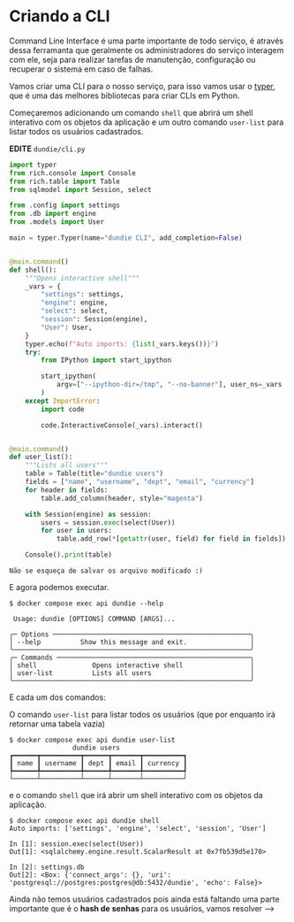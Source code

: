 # Criando a CLI

Command Line Interface é uma parte importante de todo serviço, é através dessa ferramanta que geralmente
os administradores do serviço interagem com ele, seja para realizar tarefas de manutenção, configuração
ou recuperar o sistema em caso de falhas.

Vamos criar uma CLI para o nosso serviço, para isso vamos usar o [typer](https://typer.tiangolo.com/),
que é uma das melhores bibliotecas para criar CLIs em Python.

Começaremos adicionando um comando `shell` que abrirá um shell interativo com os objetos da aplicação e um outro
comando `user-list` para listar todos os usuários cadastrados.

**EDITE** `dundie/cli.py`

```python
import typer
from rich.console import Console
from rich.table import Table
from sqlmodel import Session, select

from .config import settings
from .db import engine
from .models import User

main = typer.Typer(name="dundie CLI", add_completion=False)


@main.command()
def shell():
    """Opens interactive shell"""
    _vars = {
        "settings": settings,
        "engine": engine,
        "select": select,
        "session": Session(engine),
        "User": User,
    }
    typer.echo(f"Auto imports: {list(_vars.keys())}")
    try:
        from IPython import start_ipython

        start_ipython(
            argv=["--ipython-dir=/tmp", "--no-banner"], user_ns=_vars
        )
    except ImportError:
        import code

        code.InteractiveConsole(_vars).interact()


@main.command()
def user_list():
    """Lists all users"""
    table = Table(title="dundie users")
    fields = ["name", "username", "dept", "email", "currency"]
    for header in fields:
        table.add_column(header, style="magenta")

    with Session(engine) as session:
        users = session.exec(select(User))
        for user in users:
            table.add_row(*[getattr(user, field) for field in fields])

    Console().print(table)
```
```admonish tip
Não se esqueça de salvar os arquivo modificado :)
```

E agora podemos executar.

```console
$ docker compose exec api dundie --help

 Usage: dundie [OPTIONS] COMMAND [ARGS]...

╭─ Options ──────────────────────────────────────────────────╮
│ --help          Show this message and exit.                │
╰────────────────────────────────────────────────────────────╯
╭─ Commands ─────────────────────────────────────────────────╮
│ shell              Opens interactive shell                 │
│ user-list          Lists all users                         │
╰────────────────────────────────────────────────────────────╯
```

E cada um dos comandos:

O comando `user-list` para listar todos os usuários (que por enquanto irá retornar uma tabela vazia)

```console
$ docker compose exec api dundie user-list
                dundie users
┏━━━━━━┳━━━━━━━━━━┳━━━━━━┳━━━━━━━┳━━━━━━━━━━┓
┃ name ┃ username ┃ dept ┃ email ┃ currency ┃
┡━━━━━━╇━━━━━━━━━━╇━━━━━━╇━━━━━━━╇━━━━━━━━━━┩
└──────┴──────────┴──────┴───────┴──────────┘
```

e o comando `shell` que irá abrir um shell interativo com os objetos da aplicação.

```console
$ docker compose exec api dundie shell
Auto imports: ['settings', 'engine', 'select', 'session', 'User']

In [1]: session.exec(select(User))
Out[1]: <sqlalchemy.engine.result.ScalarResult at 0x7fb539d5e170>

In [2]: settings.db
Out[2]: <Box: {'connect_args': {}, 'uri': 'postgresql://postgres:postgres@db:5432/dundie', 'echo': False}>
```

Ainda não temos usuários cadastrados pois ainda está faltando uma parte importante
que é o **hash de senhas** para os usuários, vamos resolver -->
